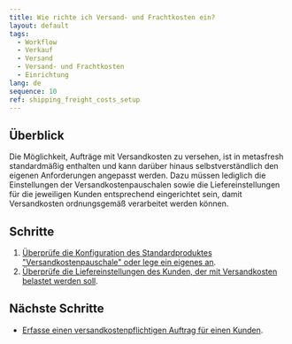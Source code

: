 ```yaml
---
title: Wie richte ich Versand- und Frachtkosten ein?
layout: default
tags:
  - Workflow
  - Verkauf
  - Versand
  - Versand- und Frachtkosten
  - Einrichtung
lang: de
sequence: 10
ref: shipping_freight_costs_setup
---
```


## Überblick
Die Möglichkeit, Aufträge mit Versandkosten zu versehen, ist in metasfresh standardmäßig enthalten und kann darüber hinaus selbstverständlich den eigenen Anforderungen angepasst werden. Dazu müssen lediglich die Einstellungen der Versandkostenpauschalen sowie die Liefereinstellungen für die jeweiligen Kunden entsprechend eingerichtet sein, damit Versandkosten ordnungsgemäß verarbeitet werden können.

## Schritte
1. [Überprüfe die Konfiguration des Standardproduktes "Versandkostenpauschale" oder lege ein eigenes an](Produkt_Versandkostenpauschale_anlegen).
1. [Überprüfe die Liefereinstellungen des Kunden, der mit Versandkosten belastet werden soll](GPartner_Versandkosten_einrichten).

## Nächste Schritte
- [Erfasse einen versandkostenpflichtigen Auftrag für einen Kunden](Auftrag_erfassen_Versandkosten).
